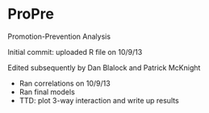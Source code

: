 ProPre
======

Promotion-Prevention Analysis

Initial commit:  uploaded R file on 10/9/13

Edited subsequently by Dan Blalock and Patrick McKnight

* Ran correlations on 10/9/13
* Ran final models 
* TTD:  plot 3-way interaction and write up results

